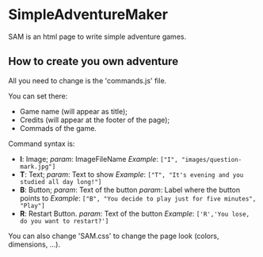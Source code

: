 # SimpleAdventureMaker
SAM is an html page to write simple adventure games.

## How to create you own adventure
All you need to change is the 'commands.js' file.

You can set there:
- Game name (will appear as title);
- Credits (will appear at the footer of the page);
- Commads of the game.

Command syntax is:
- **I**: Image;
  _param_: ImageFileName
  _Example_: `["I", "images/question-mark.jpg"]`
- **T**: Text;
  _param_: Text to show
  _Example_: `["T", "It's evening and you studied all day long!"]`
- **B**: Button;
  _param_: Text of the button
  _param_: Label where the button points to
  _Example_: `["B", "You decide to play just for five minutes", "Play"]`
- **R**: Restart Button.
  _param_: Text of the button
  _Example_: `['R','You lose, do you want to restart?']`

You can also change 'SAM.css' to change the page look (colors, dimensions, ...).